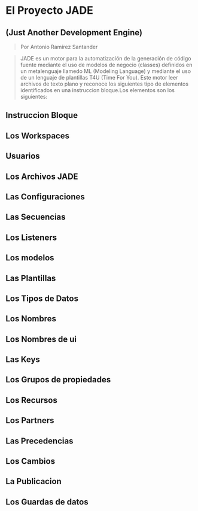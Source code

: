 # El Proyecto JADE
## (Just Another Development Engine)
> Por Antonio Ramírez Santander

> JADE es un motor para la automatización de la generación de código fuente mediante el uso
> de modelos de negocio (classes) definidos en un metalenguaje llamedo ML (Modeling Language) y 
> mediante el uso de un lenguaje de plantillas T4U (Time For You).
> Este motor leer archivos de texto plano y reconoce los siguientes tipo de elementos
> identificados en una instruccion bloque.Los elementos son los siguientes: 

## Instruccion Bloque 

## Los Workspaces 

## Usuarios

## Los Archivos JADE

## Las Configuraciones

## Las Secuencias

## Los Listeners

## Los modelos

## Las Plantillas

## Los Tipos de Datos

## Los Nombres 

## Los Nombres de ui

## Las Keys

## Los Grupos de propiedades 

## Los Recursos 

## Los Partners

## Las Precedencias

## Los Cambios

## La Publicacion

## Los Guardas de datos